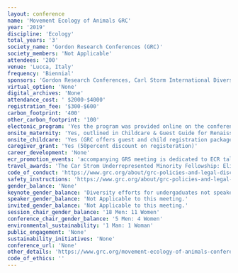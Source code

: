 ```yaml
---
layout: conference 
name: 'Movement Ecology of Animals GRC'
year: '2019'
discipline: 'Ecology'
total_years: '3'
society_name: 'Gordon Research Conferences (GRC)'
society_members: 'Not Applicable'
attendees: '200'
venue: 'Lucca, Italy'
frequency: 'Biennial'
sponsors: 'Gordon Research Conferences, Carl Storm International Diversity Fellowship program,  Carl Storm Underrepresented Minority Fellowship program, Minerva Center for Movement Ecology, Ornitela, TechnoSmArt, BMC, CNRS, The Company of Biologists, Druid Technology'
virtual_option: 'None'
digital_archives: 'None'
attendance_cost: ' $2000-$4000'
registration_fee: '$300-$600'
carbon_footprint: '400'
other_carbon_footprint: '100'
electonic_program: 'Yes the program was provided online on the conference website.'
onsite_maternity: 'Yes, outlined in Childcare & Guest Guide for Renaissance Tuscany Il Ciocco document: https://www.grc.org/_resources/common/userfiles/file/Childcarepercent20andpercent20Guestpercent20Guidepercent20percent20-percent20Ilpercent20Ciocco.pdf'
onsite_childcare: 'Yes (GRC offers guest and child registration packages that allow guests to share your accommodations and join you at meals. Children under 4-years-old are free of charge and children ages 4-12 receive a 50percent discount. Additional information is available in the childcare and guest guide for this GRC venue. You may register guests when you complete your conference registration by indicating who will be joining you (all registered guests receive badges for access to meals). Please note that guests of any age are not able to attend science or poster sessions. Unfortunately, childcare recommendations are not available for this venue. We suggest you conduct online searches or speak with other people attending the conference to identify services that might be available during your conference.)'
caregiver_grant: 'Yes (50percent discount on registeration)'
career_development: 'None'
ecr_promotion_events: 'accompanying GRS meeting is dedicated to ECR talks only.'
travel_awards: 'The Car Strom Underrepresented Minority Fellowship: Eligibility: must be: Graduate student, postdoc, faculty or research scientist, Hispanic or Latino, American Indian or Alaska Native, Black or African American, Native Hawaiian or Other Pacific Islander, U.S. Citizen or permanent resident with a Green Card, Currently working at a U.S. institution, Is attending a GRC for the first time'
code_of_conduct: 'https://www.grc.org/about/grc-policies-and-legal-disclaimers/'
safety_instructions: 'https://www.grc.org/about/grc-policies-and-legal-disclaimers/'
gender_balance: 'None'
keynote_gender_balance: 'Diversity efforts for undergaduates not speaker balance: https://www.grc.org/about/grc-diversity-initiatives/'
speaker_gender_balance: 'Not Applicable to this meeting.'
invited_gender_balance: 'Not Applicable to this meeting.'
session_chair_gender_balance: '18 Men: 11 Women'
conference_chair_gender_balance: '5 Men: 4 Women'
environmental_sustainability: '1 Man: 1 Woman'
public_engagement: 'None'
sustainability_initiatives: 'None'
conference_url: 'None'
other_details: 'https://www.grc.org/movement-ecology-of-animals-conference/2019/'
code_of_ethics: ''
---
```

